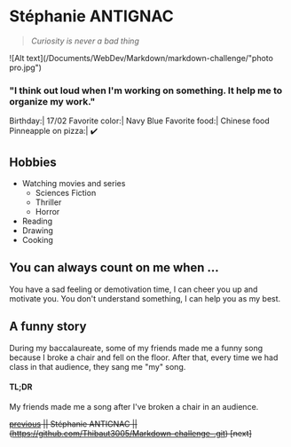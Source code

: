  Stéphanie ANTIGNAC
===================
> *Curiosity is never a bad thing*

![Alt text](/Documents/WebDev/Markdown/markdown-challenge/"photo pro.jpg")

### "I think out loud when I'm working on something. It help me to organize my work." 

Birthday:| 17/02
Favorite color:| Navy Blue
Favorite food:| Chinese food
Pinneapple on pizza:| :heavy_check_mark:

Hobbies
---------
* Watching movies and series
    * Sciences Fiction
    * Thriller
    * Horror
* Reading
* Drawing
* Cooking 

You can always count on me when ...
-------------------------------------
You have a sad feeling or demotivation time, I can cheer you up and motivate you. 
You don't understand something, I can help you as my best. 

A funny story
--------------
During my baccalaureate, some of my friends made me a funny song because I broke a chair and fell on the floor. After that, every time we had class in that audience, they sang me "my" song. 

#### TL;DR
My friends made me a song after I've broken a chair in an audience.

~~[previous](https://discord.com/channels/@me/859055374048821248/859055424933986345) || Stéphanie ANTIGNAC ||(https://github.com/Thibaut3005/Markdown-challenge-.git) [next]~~